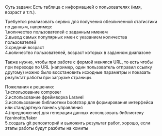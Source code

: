 Суть задачи: Есть таблица с информацией о пользователях (имя, возраст и т.п.). 

Требуется реализовать сервис для получения обезличенной статистики по данным, например: <br>
1.количество пользователей с заданным именем <br>
2.вывод самых популярных имен с указанием количества пользователей <br>
3.средний возраст <br>
4.количество пользователей, возраст которых в заданном диапазоне <br>

Также нужно, чтобы при работе с формой менялся URL, то есть чтобы при переходе по URL (например, один пользователь отправил ссылку другому) можно было восстановить исходные параметры и показать результат работы при загрузке страницы.

Пожелания к решению: <br>
1.использование composer <br>
2.использование фреймворка Laravel <br>
3.использование библиотеки bootstrap для формирования интерфейса или стандартную панель управления <br>
4.(предложение) для генерации данных использовать библиотеку fzaninotto/faker <br>
5.создать git репозиторий и выложить результат работ, хорошо, если этапы работы будут разбиты на комиты

